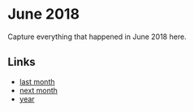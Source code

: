 # June 2018

Capture everything that happened in June 2018 here.

## Links
- [last month](calendar/months/2018-05.md)
- [next month](calendar/months/2018-07.md)
- [year](calendar/years/2018.md)
